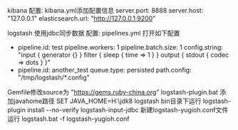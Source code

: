 kibana 配置:
kibana.yml添加配置信息
server.port: 8888
server.host: "127.0.0.1"
elasticsearch.url: "http://127.0.0.1:9200"

logstash 使用jdbc同步数据 配置:
pipelines.yml 打开如下配置
 - pipeline.id: test
   pipeline.workers: 1
   pipeline.batch.size: 1
   config.string: "input { generator {} } filter { sleep { time => 1 } } output { stdout { codec => dots } }"
 - pipeline.id: another_test
   queue.type: persisted
   path.config: "/tmp/logstash/*.config"
   
Gemfile修改source为 "https://gems.ruby-china.org"
logstash-plugin.bat 添加javahome路径  SET JAVA_HOME=H:\jdk8
logstash bin目录下运行 logstash-plugin install --no-verify logstash-input-jdbc
新建logstash-yugioh.conf文件
运行 logstash.bat -f logstash-yugioh.conf